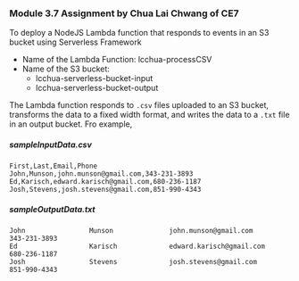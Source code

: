 ### Module 3.7 Assignment by Chua Lai Chwang of CE7

To deploy a NodeJS Lambda function that responds to events in an S3 bucket using Serverless Framework

- Name of the Lambda Function: lcchua-processCSV<br>
- Name of the S3 bucket:<br>
     - lcchua-serverless-bucket-input
     - lcchua-serverless-bucket-output

The Lambda function responds to `.csv` files uploaded to an S3 bucket, transforms the data to a fixed width format, and writes the data to a `.txt` file in an output bucket. Fro example,

##### sampleInputData.csv

```
First,Last,Email,Phone
John,Munson,john.munson@gmail.com,343-231-3893
Ed,Karisch,edward.karisch@gmail.com,680-236-1187
Josh,Stevens,josh.stevens@gmail.com,851-990-4343
```

##### sampleOutputData.txt

```
John                Munson              john.munson@gmail.com                             343-231-3893
Ed                  Karisch             edward.karisch@gmail.com                          680-236-1187
Josh                Stevens             josh.stevens@gmail.com                            851-990-4343
```
